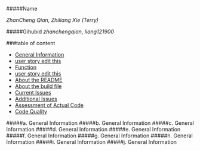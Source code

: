 #####Name 

_ZhanCheng Qian, Zhiliang Xie (Terry)_

  
#####Gihubid
_zhanchengqian, liang121900_

###table of content
- [General Information](#pa)
- [user story edit this](#pb)
- [Function](#pc)
- [user story edit this](#pd)
- [About the README](#pe)
- [About the build file](#pf)
- [Current Issues](#pg)
- [Additional Issues](#ph)
- [Assessment of Actual Code](#pi)
- [Code Quality](#pj)






#####a. General Information <a id ="paaaaa"></a>
#####b. General Information <a id ="pb"></a>
#####c. General Information <a id ="pc"></a>
#####d. General Information <a id ="pd"></a>
#####e. General Information <a id ="pe"></a>
#####f. General Information <a id ="pf"></a>
#####g. General Information <a id ="pg"></a>
#####h. General Information <a id ="ph"></a>
#####i. General Information <a id ="pi"></a>
#####j. General Information <a id ="pj"></a>


      
	   
